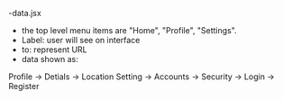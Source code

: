 <!--    T R E E    V I E W  /
        M E N U     U I     /
        R E C U R S I V E   N A V I G A T I O N     M E N U -->



-data.jsx
- the top level menu items are "Home", "Profile", "Settings".
- Label: user will see on interface
- to: represent URL
- data shown as: 

Profile -> Detials -> Location
Setting -> Accounts -> Security
                    -> Login
                    -> Register
